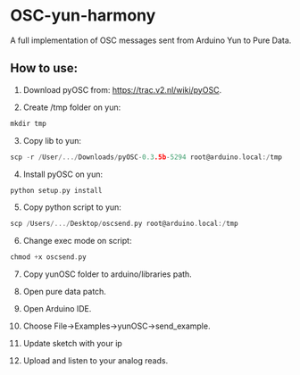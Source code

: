 OSC-yun-harmony
===============

A full implementation of OSC messages sent from Arduino Yun to Pure Data.

How to use:
---

1) Download pyOSC from: https://trac.v2.nl/wiki/pyOSC.

2) Create /tmp folder on yun:
```c
mkdir tmp
```
3) Copy lib to yun:
```c
scp -r /User/.../Downloads/pyOSC-0.3.5b-5294 root@arduino.local:/tmp
```
4) Install pyOSC on yun:
```c
python setup.py install
```
5) Copy python script to yun:
```c
scp /Users/.../Desktop/oscsend.py root@arduino.local:/tmp
```
6) Change exec mode on script:
```c
chmod +x oscsend.py
```
7) Copy yunOSC folder to arduino/libraries path.

8) Open pure data patch.

9) Open Arduino IDE.

10) Choose File->Examples->yunOSC->send_example.

11) Update sketch with your ip

12) Upload and listen to your analog reads.
